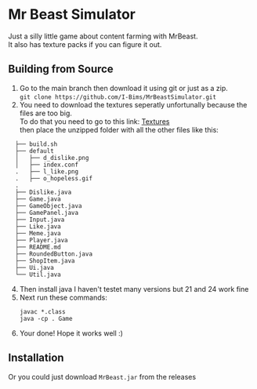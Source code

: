 # Mr Beast Simulator
Just a silly little game about content farming with MrBeast.<br/>
It also has texture packs if you can figure it out.

## Building from Source
1. Go to the main branch then download it using git or just as a zip.<br/>
`git clone https://github.com/I-Bims/MrBeastSimulator.git`
2. You need to download the textures seperatly unfortunally because the files are too big.<br/>
   To do that you need to go to this link: [Textures](https://drive.google.com/file/d/1FSBybNQ0Ml9k5qRybyvk65wR-m6pqJnL/view?usp=sharing)<br/>
   then place the unzipped folder with all the other files like this:

```
  ├── build.sh
  ├── default
  │   ├── d_dislike.png
  │   ├── index.conf
  .   ├── l_like.png
  .   ├── o_hopeless.gif
  .
  ├── Dislike.java
  ├── Game.java
  ├── GameObject.java
  ├── GamePanel.java
  ├── Input.java
  ├── Like.java
  ├── Meme.java
  ├── Player.java
  ├── README.md
  ├── RoundedButton.java
  ├── ShopItem.java
  ├── Ui.java
  └── Util.java
   ```
4. Then install java I haven't testet many versions but 21 and 24 work fine
5. Next run these commands:
   ```
   javac *.class
   java -cp . Game
   ```
6. Your done! Hope it works well :)

## Installation
Or you could just download `MrBeast.jar` from the releases
